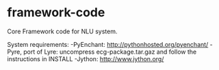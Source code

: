 # framework-code
Core Framework code for NLU system.

System requirements:
-PyEnchant: http://pythonhosted.org/pyenchant/
-Pyre, port of Lyre: uncompress ecg-package.tar.gaz and follow the instructions in INSTALL
-Jython: http://www.jython.org/
